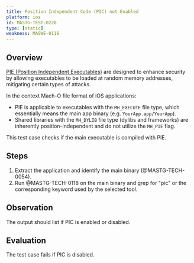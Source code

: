 ```yaml
---
title: Position Independent Code (PIC) not Enabled
platform: ios
id: MASTG-TEST-0228
type: [static]
weakness: MASWE-0116
---
```


## Overview

[PIE (Position Independent Executables)](../../../Document/0x04h-Testing-Code-Quality.md/#position-independent-code) are designed to enhance security by allowing executables to be loaded at random memory addresses, mitigating certain types of attacks.

In the context Mach-O file format of iOS applications:

- PIE is applicable to executables with the `MH_EXECUTE` file type, which essentially means the main app binary (e.g. `YourApp.app/YourApp`).
- Shared libraries with the `MH_DYLIB` file type (dylibs and frameworks) are inherently position-independent and do not utilize the `MH_PIE` flag.

This test case checks if the main executable is compiled with PIE.

## Steps

1. Extract the application and identify the main binary (@MASTG-TECH-0054).
2. Run @MASTG-TECH-0118 on the main binary and grep for "pic" or the corresponding keyword used by the selected tool.

## Observation

The output should list if PIC is enabled or disabled.

## Evaluation

The test case fails if PIC is disabled.

